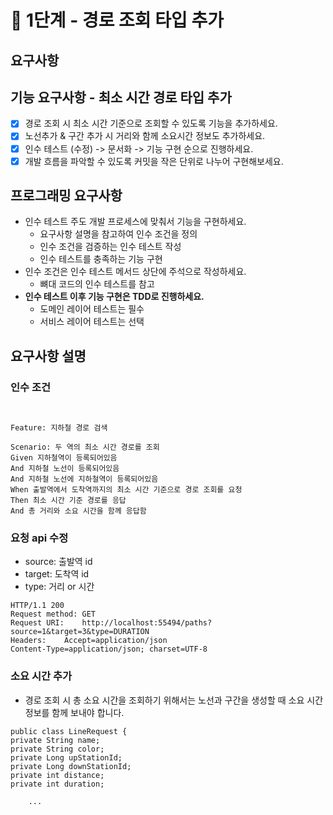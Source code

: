 # 🚀 1단계 - 경로 조회 타입 추가

## 요구사항

## 기능 요구사항 - 최소 시간 경로 타입 추가
- [x] 경로 조회 시 최소 시간 기준으로 조회할 수 있도록 기능을 추가하세요.
- [x] 노선추가 & 구간 추가 시 거리와 함께 소요시간 정보도 추가하세요.
- [x] 인수 테스트 (수정) -> 문서화 -> 기능 구현 순으로 진행하세요.
- [x] 개발 흐름을 파악할 수 있도록 커밋을 작은 단위로 나누어 구현해보세요.

## 프로그래밍 요구사항
- 인수 테스트 주도 개발 프로세스에 맞춰서 기능을 구현하세요.
  - 요구사항 설명을 참고하여 인수 조건을 정의 
  - 인수 조건을 검증하는 인수 테스트 작성
  - 인수 테스트를 충족하는 기능 구현
- 인수 조건은 인수 테스트 메서드 상단에 주석으로 작성하세요.
  - 뼈대 코드의 인수 테스트를 참고
- **인수 테스트 이후 기능 구현은 TDD로 진행하세요.**
  - 도메인 레이어 테스트는 필수
  - 서비스 레이어 테스트는 선택

## 요구사항 설명

### 인수 조건

```


Feature: 지하철 경로 검색

Scenario: 두 역의 최소 시간 경로를 조회
Given 지하철역이 등록되어있음
And 지하철 노선이 등록되어있음
And 지하철 노선에 지하철역이 등록되어있음
When 출발역에서 도착역까지의 최소 시간 기준으로 경로 조회를 요청
Then 최소 시간 기준 경로를 응답
And 총 거리와 소요 시간을 함께 응답함
```

### 요청 api 수정
- source: 출발역 id
- target: 도착역 id
- type: 거리 or 시간

```
HTTP/1.1 200
Request method:	GET
Request URI:	http://localhost:55494/paths?source=1&target=3&type=DURATION
Headers: 	Accept=application/json
Content-Type=application/json; charset=UTF-8
```

### 소요 시간 추가
- 경로 조회 시 총 소요 시간을 조회하기 위해서는 노선과 구간을 생성할 때 소요 시간 정보를 함께 보내야 합니다.
```
public class LineRequest {
private String name;
private String color;
private Long upStationId;
private Long downStationId;
private int distance;
private int duration;

    ...
```